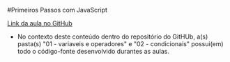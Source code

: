 #Primeiros Passos com JavaScript

[Link da aula no GitHub](https://github.com/digitalinnovationone/javascript-developer-m1)
 
* No contexto deste conteúdo dentro do repositório do GitHUb, a(s) pasta(s) "01 - variaveis e operadores" e "02 - condicionais" possui(em) todo o código-fonte desenvolvido durantes as aulas.
